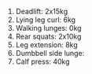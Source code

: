 1. Deadlift: 2x15kg
2. Lying leg curl: 6kg
3. Walking lunges: 0kg
4. Rear squats: 2x10kg
5. Leg extension: 8kg
6. Dumbbell side lunge: 
7. Calf press: 40kg